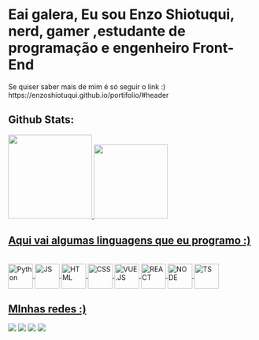 <h1>Eai galera, Eu sou Enzo Shiotuqui, nerd, gamer ,estudante de programação e engenheiro Front-End</h1>
 <div>
   <p>Se quiser saber mais de mim é só seguir o link :)
https://enzoshiotuqui.github.io/portifolio/#header</p>
 </div>
<h2>  Github Stats: <br></h3>
<div>
  <a href="[https://github.com/EnzoShiotuqui](https://github.com/EnzoShiotuqui)"> 
  <img height="170em" src="https://github-readme-stats.vercel.app/api?username=EnzoShiotuqui&show_icons=true&theme=tokyonight&include_all_commits=true&count_private=true"/>
  <img height="150em" src="https://github-readme-stats.vercel.app/api/top-langs/?username=EnzoShiotuqui&layout=compact&langs_count=16&theme=tokyonight"/>
</div>

##
<h2>Aqui vai algumas linguagens que eu programo :) </h3>
<div style="display: inline_block"><br>
   <img  align="center" src="https://a.imagem.app/bVZNVP.png" alt="Python" height="50" width="50"  />
   <img align="center" src="https://a.imagem.app/bVZpTS.png" alt="JS" height="50" width="50" />
   <img src="https://a.imagem.app/bVd8Zv.png" alt="HTML"  height="50" width="50" align="center" />
   <img src="https://a.imagem.app/bVdbAT.png" alt="CSS" height="50" width="50" align="center" />
   <img  align="center" src="https://a.imagem.app/bVZgHb.png" alt="VUE.JS" height="50" width="50" />
   <img src="https://a.imagem.app/bNa5gN.png" alt="REACT" border="0"  align="center"  height="50" width="50" />
   <img align="center" src="https://a.imagem.app/bVZvxQ.png" alt="NODE"  height="50" width="50" />
   <img align="center" src="https://a.imagem.app/bVZ48W.png" alt="TS" height="50" width="50"  />
 
</div>

##

<h2>MInhas redes :)</h2>
<div> 
  <a href="https://www.youtube.com/channel/UCbXbu0sotfMH55gm3DbcbhA" target="_blank"><img src="https://img.shields.io/badge/YouTube-FF0000?style=for-the-badge&logo=youtube&logoColor=white" target="_blank"></a>
  <a href="https://www.instagram.com/enzo.shiotuqui/" target="_blank"><img src="https://img.shields.io/badge/-Instagram-%23E4405F?style=for-the-badge&logo=instagram&logoColor=white" target="_blank"></a>
  <a href = "https://criarmeulink.com.br/u/1691437386"><img src="https://img.shields.io/badge/-Gmail-%23333?style=for-the-badge&logo=gmail&logoColor=white" target="_blank"></a>
  <a href="https://www.linkedin.com/in/enzo-shiotuqui-385324266/" target="_blank"><img src="https://img.shields.io/badge/-LinkedIn-%230077B5?style=for-the-badge&logo=linkedin&logoColor=white" target="_blank"></a> 
  
</div>
